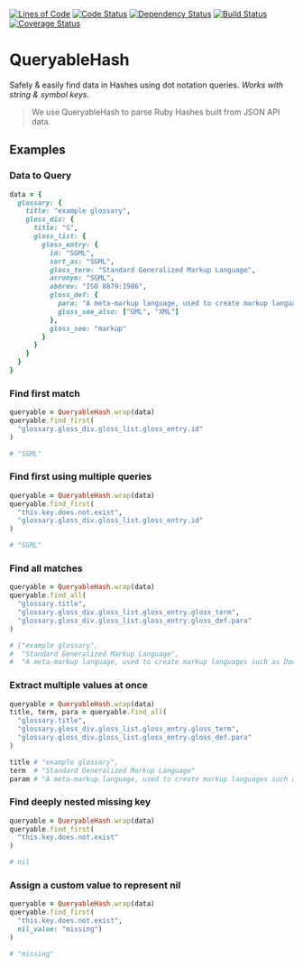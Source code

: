 [![Lines of Code](http://img.shields.io/badge/lines_of_code-46-brightgreen.svg?style=flat)](http://blog.codinghorror.com/the-best-code-is-no-code-at-all/)
[![Code Status](http://img.shields.io/codeclimate/github/hopsoft/queryable_hash.svg?style=flat)](https://codeclimate.com/github/hopsoft/queryable_hash)
[![Dependency Status](http://img.shields.io/gemnasium/hopsoft/queryable_hash.svg?style=flat)](https://gemnasium.com/hopsoft/queryable_hash)
[![Build Status](http://img.shields.io/travis/hopsoft/queryable_hash.svg?style=flat)](https://travis-ci.org/hopsoft/queryable_hash)
[![Coverage Status](https://img.shields.io/coveralls/hopsoft/queryable_hash.svg?style=flat)](https://coveralls.io/r/hopsoft/queryable_hash?branch=master)

# QueryableHash

Safely & easily find data in Hashes using dot notation queries.
_Works with string & symbol keys._

> We use QueryableHash to parse Ruby Hashes built from JSON API data.

## Examples

### Data to Query

```ruby
data = {
  glossary: {
    title: "example glossary",
    gloss_div: {
      title: "S",
      gloss_list: {
        gloss_entry: {
          id: "SGML",
          sort_as: "SGML",
          gloss_term: "Standard Generalized Markup Language",
          acronym: "SGML",
          abbrev: "ISO 8879:1986",
          gloss_def: {
            para: "A meta-markup language, used to create markup languages such as DocBook.",
            gloss_see_also: ["GML", "XML"]
          },
          gloss_see: "markup"
        }
      }
    }
  }
}
```

### Find first match

```ruby
queryable = QueryableHash.wrap(data)
queryable.find_first(
  "glossary.gloss_div.gloss_list.gloss_entry.id"
)

# "SGML"
```

### Find first using multiple queries

```ruby
queryable = QueryableHash.wrap(data)
queryable.find_first(
  "this.key.does.not.exist",
  "glossary.gloss_div.gloss_list.gloss_entry.id"
)

# "SGML"
```

### Find all matches

```ruby
queryable = QueryableHash.wrap(data)
queryable.find_all(
  "glossary.title",
  "glossary.gloss_div.gloss_list.gloss_entry.gloss_term",
  "glossary.gloss_div.gloss_list.gloss_entry.gloss_def.para"
)

# ["example glossary",
#  "Standard Generalized Markup Language",
#  "A meta-markup language, used to create markup languages such as DocBook."]
```

### Extract multiple values at once

```ruby
queryable = QueryableHash.wrap(data)
title, term, para = queryable.find_all(
  "glossary.title",
  "glossary.gloss_div.gloss_list.gloss_entry.gloss_term",
  "glossary.gloss_div.gloss_list.gloss_entry.gloss_def.para"
)

title # "example glossary",
term  # "Standard Generalized Markup Language"
param # "A meta-markup language, used to create markup languages such as DocBook."
```

### Find deeply nested missing key

```ruby
queryable = QueryableHash.wrap(data)
queryable.find_first(
  "this.key.does.not.exist"
)

# nil
```

### Assign a custom value to represent nil

```ruby
queryable = QueryableHash.wrap(data)
queryable.find_first(
  "this.key.does.not.exist",
  nil_value: "missing")
)

# "missing"
```
